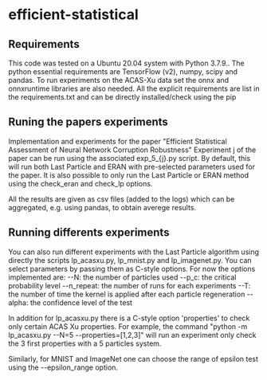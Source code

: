# efficient-statistical
## Requirements
This code was tested on a Ubuntu 20.04 system with Python 3.7.9..
The python essential requirements are TensorFlow (v2), numpy, scipy and pandas.
To run experiments on the ACAS-Xu data set the onnx and onnxruntime libraries are also needed.
All the explicit requirements are list in the requirements.txt and can be directly installed/check 
using the pip 



## Runing the papers experiments 
Implementation and experiments for the paper "Efficient Statistical Assessment of Neural Network Corruption Robustness"
Experiment j of the paper can be run using the associated exp_5_{j}.py script. 
By default, this will run both Last Particle and ERAN with pre-selected parameters used for the paper. It is also possible to only run the Last Particle or ERAN method using the check_eran and check_lp options.

All the results are given as csv files (added to the logs) which can be aggregated, e.g. using pandas, to obtain averege results.

## Running differents experiments
You can also run different experiments with the Last Particle algorithm using directly the scripts lp_acasxu.py, lp_mnist.py and lp_imagenet.py. You can select parameters by passing them as C-style options.
For now the options implemented are:
--N: the number of particles used
--p_c: the critical probability level
--n_repeat: the number of runs for each experiments
--T: the number of time the kernel is applied after each particle regeneration
--alpha: the confidence level of the test

In addition for lp_acasxu.py there is a C-style option 'properties' to check only certain ACAS Xu properties. 
For example, the command "python -m lp_acasxu.py --N=5 --properties=[1,2,3]" will run an experiment only check the 3 first properties with a 5 particles system.

Similarly, for MNIST and ImageNet one can choose the range of epsilon test using the --epsilon_range option.
